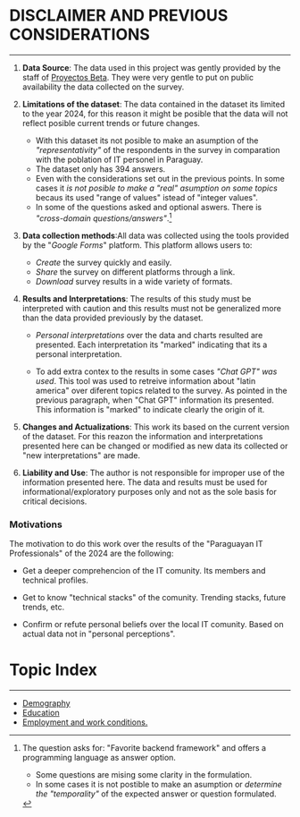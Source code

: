 # DISCLAIMER AND PREVIOUS CONSIDERATIONS



<!--
<div id="canvas1"></div>
<div id="canvas2"></div>
-->



______________________________________________________________________

1. **Data Source**: The data used in this project was gently provided
   by the staff of [Proyectos
   Beta](https://proyectosbeta.net/2024/06/resultados-de-la-encuesta-sobre-developers-en-paraguay-2024/).
   They were very gentle to put on public availability the data collected on
   the survey.

2. **Limitations of the dataset**: The data contained in the dataset its limited
   to the year 2024, for this reason it might be posible that the data will not
   reflect posible current trends or future changes. 
     - With this dataset its not posible to make an asumption of the
       *"representativity"* of the respondents in the survey in comparation with
       the poblation of IT personel in Paraguay.
     - The dataset only has 394 answers.    
     - Even with the considerations set out in the previous points. In some
       cases it *is not posible to make a "real" asumption on some topics*
       becaus its used "range of values" istead of "integer values".
     - In some of the questions asked and optional aswers. There is
       *"cross-domain questions/answers"*.[^1]
[^1]:   The question asks for: "Favorite backend framework" and offers a
programming language as answer option.
     - Some questions are mising some clarity in the formulation.
     - In some cases it is not postible to make an asumption or *determine the
       "temporality"* of the expected answer or question formulated. [^2]   
[^2]: ej. "Modalidad de trabajao."



3. **Data collection methods**:All data was collected using the tools provided
   by the "*Google Forms*" platform. This platform allows users to:
    - *Create* the survey quickly and easily.
    - *Share* the survey on different platforms through a link.
    - *Download* survey results in a wide variety of formats. 




4. **Results and Interpretations**: 
The results of this study must be interpreted with caution and this results
must not be generalized more than the data provided previously by the dataset.

    - *Personal interpretations* over the data and charts resulted are presented.
      Each interpretation its "marked" indicating that its a personal
      interpretation. 

    - To add extra contex to the results in some cases *"Chat GPT" was used*.
      This tool was used to retreive information about "latin america" over
      diferent topics related to the survey. As pointed in the previous
      paragraph, when "Chat GPT" information its presented. This information is "marked" to
      indicate clearly the origin of it.

5. **Changes and Actualizations**: This work its based on the current version
of the dataset. For this reazon the information and interpretations
presented here can be changed or modified as new data its collected or "new
interpretations" are made.


6. **Liability and Use**: The author is not responsible for improper use
of the information presented here. The data and results must be used
for informational/exploratory purposes only and not as the sole basis for
critical decisions.


### Motivations
The motivation to do this work over the results of the "Paraguayan IT
Professionals" of the 2024 are the following:

- Get a deeper comprehencion of the IT comunity. Its members and technical
  profiles.

- Get to know "technical stacks" of the comunity. Trending stacks, future
  trends, etc.

- Confirm or refute personal beliefs over the local IT comunity. Based on
  actual data not in "personal perceptions".


# Topic Index 

______________________________________________________________________

- [Demography](demografia/demografia.md)
- [Education](educacion/educacion.md)
- [Employment and work conditions.](empleo_y_condiciones_de_trabajo/empleo_y_condiciones_de_trabajo.md)
